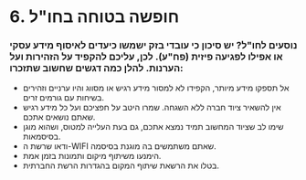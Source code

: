 # 6. חופשה בטוחה בחו"ל

### נוסעים לחו"ל? יש סיכון כי עובדי בזק ישמשו כיעדים לאיסוף מידע עסקי או אפילו לפגיעה פיזית (פח"ע). לכן, עליכם להקפיד על הזהירות ועל הערנות. להלן כמה דגשים שחשוב שתזכרו:

- אל תספקו מידע מיותר, הקפידו לא למסור מידע רגיש או מסווג והיו ערניים וזהירים בשיחות עם גורמים זרים.  
- אין להשאיר ציוד חברה ללא השגחה. שמרו היטב על חפציכם ועל כל מידע רגיש שאתם נושאים אתכם.  
- שימו לב שציוד המחשוב תמיד נמצא אתכם, גם בעת העלייה למטוס, ושהוא מוגן בסיסמאות.  
- ודאו שרשת ה-WIFI שאתם משתמשים בה מוגנת בסיסמה.  
- הימנעו משיתוף מיקום ותמונות בזמן אמת.
- בטלו את הרשאת שיתוף המקום בהגדרות הרשת החברתית.
